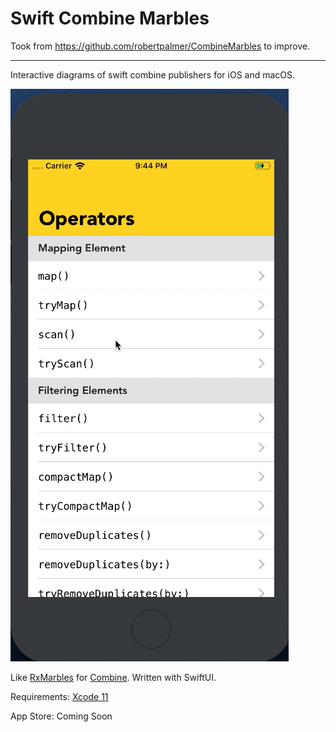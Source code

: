 # Swift Combine Marbles

Took from https://github.com/robertpalmer/CombineMarbles to improve.

---

Interactive diagrams of swift combine publishers for iOS and macOS. 


![Swift Combine Marbels](Marbles.gif?raw=true)


Like [RxMarbles](https://rxmarbles.com) for [Combine](https://developer.apple.com/documentation/combine). Written with SwiftUI.

Requirements:
[Xcode 11](https://developer.apple.com/download/)

App Store: Coming Soon
